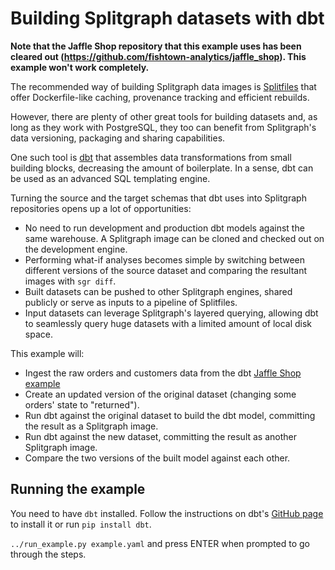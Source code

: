 # Building Splitgraph datasets with dbt

**Note that the Jaffle Shop repository that this example uses has been cleared out (https://github.com/fishtown-analytics/jaffle_shop). This example won't work completely.**

The recommended way of building Splitgraph data images is [Splitfiles](../splitfiles) that offer
Dockerfile-like caching, provenance tracking and efficient rebuilds.

However, there are plenty of other great tools for building datasets and, as long as they work with PostgreSQL, they too can benefit from Splitgraph's data versioning, packaging and sharing capabilities.

One such tool is [dbt](https://getdbt.com) that assembles data transformations from small building blocks, decreasing the amount of boilerplate. In a sense, dbt can be used as an advanced SQL templating engine.

Turning the source and the target schemas that dbt uses into Splitgraph repositories opens up a lot
of opportunities:

  * No need to run development and production dbt models against the same warehouse. A Splitgraph image can be cloned and checked out on the development engine.
  * Performing what-if analyses becomes simple by switching between different versions of the
    source dataset and comparing the resultant images with `sgr diff`.
  * Built datasets can be pushed to other Splitgraph engines, shared publicly or serve as inputs
    to a pipeline of Splitfiles.  
  * Input datasets can leverage Splitgraph's layered querying, allowing dbt to seamlessly query
    huge datasets with a limited amount of local disk space.  

This example will:

* Ingest the raw orders and customers data from the dbt [Jaffle Shop example](https://github.com/fishtown-analytics/jaffle_shop/tree/master)
* Create an updated version of the original dataset (changing some orders' state to "returned").
* Run dbt against the original dataset to build the dbt model, committing the result as a Splitgraph image.
* Run dbt against the new dataset, committing the result as another Splitgraph image.
* Compare the two versions of the built model against each other.

## Running the example

You need to have `dbt` installed. Follow the instructions on dbt's [GitHub page](https://docs.getdbt.com/docs/running-a-dbt-project/using-the-command-line-interface/installation/) to install it or
run `pip install dbt`.

`../run_example.py example.yaml` and press ENTER when prompted to go through the steps.
